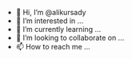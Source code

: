 - 👋 Hi, I’m @alikursady
- 👀 I’m interested in ...
- 🌱 I’m currently learning ...
- 💞️ I’m looking to collaborate on ...
- 📫 How to reach me ...

<!---
alikursady/alikursady is a ✨ special ✨ repository because its `README.md` (this file) appears on your GitHub profile.
You can click the Preview link to take a look at your changes.
--->
